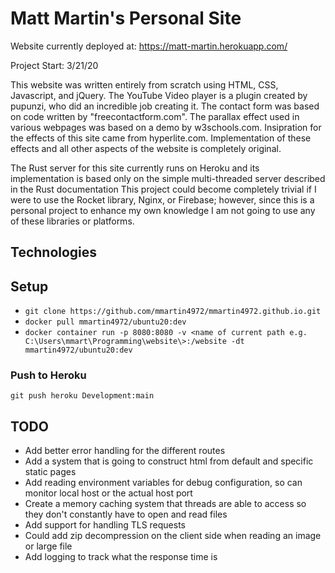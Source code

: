 # Matt Martin's Personal Site
Website currently deployed at: https://matt-martin.herokuapp.com/

Project Start: 3/21/20

This website was written entirely from scratch using HTML, CSS, Javascript, and jQuery. The YouTube Video player is a plugin created by pupunzi,
who did an incredible job creating it. The contact form was based on code written by "freecontactform.com". The parallax effect used in various 
webpages was based on a demo by w3schools.com. Insipration for the effects of this site came from hyperlite.com.  Implementation of these effects 
and all other aspects of the website is completely original.

The Rust server for this site currently runs on Heroku and its implementation is based only on the simple multi-threaded server described in the Rust documentation
This project could become completely trivial if I were to use the Rocket library, Nginx, or Firebase; however, since this is a personal project to enhance my own knowledge I am not going to use any of these libraries or platforms.

## Technologies

## Setup
- ```git clone https://github.com/mmartin4972/mmartin4972.github.io.git```
- ```docker pull mmartin4972/ubuntu20:dev```
- ```docker container run -p 8080:8080 -v <name of current path e.g. C:\Users\mmart\Programming\website\>:/website -dt mmartin4972/ubuntu20:dev```
### Push to Heroku
    git push heroku Development:main

## TODO
* Add better error handling for the different routes
* Add a system that is going to construct html from default and specific static pages
* Add reading environment variables for debug configuration, so can monitor local host or the actual host port
* Create a memory caching system that threads are able to access so they don't constantly have to open and read files
* Add support for handling TLS requests
* Could add zip decompression on the client side when reading an image or large file
* Add logging to track what the response time is

